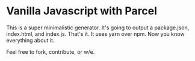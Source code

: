 # Vanilla Javascript with Parcel

This is a super minimalistic generator. It's going to output a package.json,
index.html, and index.js. That's it. It uses yarn over npm. Now you know
everything about it.

Feel free to fork, contribute, or w/e.
